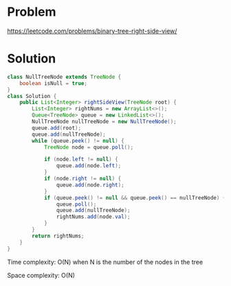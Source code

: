 # Problem
https://leetcode.com/problems/binary-tree-right-side-view/

# Solution

```java
class NullTreeNode extends TreeNode {
    boolean isNull = true;
}
class Solution {
    public List<Integer> rightSideView(TreeNode root) {
        List<Integer> rightNums = new ArrayList<>();
        Queue<TreeNode> queue = new LinkedList<>();
        NullTreeNode nullTreeNode = new NullTreeNode();
        queue.add(root);
        queue.add(nullTreeNode);
        while (queue.peek() != null) {
            TreeNode node = queue.poll();

            if (node.left != null) {
                queue.add(node.left);
            }
            if (node.right != null) {
                queue.add(node.right);
            }
            if (queue.peek() != null && queue.peek() == nullTreeNode) {
                queue.poll();
                queue.add(nullTreeNode);
                rightNums.add(node.val);
            }
        }
        return rightNums;
    }
}

```

Time complexity: O(N) when N is the number of the nodes in the tree

Space complexity: O(N)
